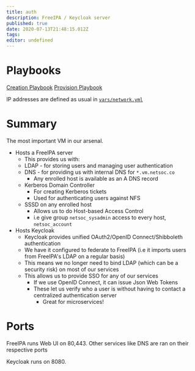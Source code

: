 ```yaml
---
title: auth
description: FreeIPA / Keycloak server
published: true
date: 2020-07-13T21:48:15.012Z
tags: 
editor: undefined
---
```


# Playbooks
[Creation Playbook](https://github.com/UCCNetsoc/NaC/blob/master/create-auth.yml)
[Provision Playbook](https://github.com/UCCNetsoc/NaC/blob/master/provision-auth.yml)

IP addresses are defined as usual in [`vars/network.yml`](https://raw.githubusercontent.com/UCCNetsoc/NaC/master/vars/network.yml)

# Summary

The most important VM in our arsenal.

* Hosts a FreeIPA server
	* This provides us with:
  	* LDAP - for storing users and managing user authentication
    * DNS - for providing us with internal DNS for `*.vm.netsoc.co`
    	* Any enrolled host is available as an A DNS record
    * Kerberos Domain Controller
    	* For creating Kerberos tickets
      * Used for authenticating users against NFS 
    * SSSD on any enrolled host
    	* Allows us to do Host-based Access Control
      * i.e give group `netsoc_sysadmin` access to every host, `netsoc_account`
* Hosts Keycloak
	* Keycloak provides unified OAuth2/OpenID Connect/Shibboleth authentication
  	* We have it configured to federate to FreeIPA (i.e it imports users from FreeIPA's LDAP on a regular basis)
    * This means we no longer need to bind LDAP (which can be a security risk) on most of our services
  * This allows us to provide SSO for any of our services
  	* If we use OpenID Connect, it can issue Json Web Tokens
    * These let us verify who a user is without having to contact a centralized authentication server
    	* Great for microservices!

# Ports
FreeIPA runs Web UI on 80,443. Other services like DNS are ran on their respective ports

Keycloak runs on 8080.
